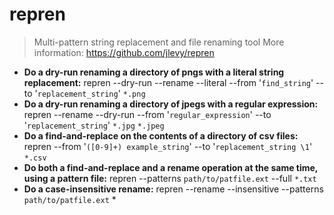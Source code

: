 # repren
> Multi-pattern string replacement and file renaming tool
> More information: <https://github.com/jlevy/repren>
- **Do a dry-run renaming a directory of pngs with a literal string replacement:**
repren --dry-run --rename --literal --from '`find_string`' --to '`replacement_string`' `*.png`
- **Do a dry-run renaming a directory of jpegs with a regular expression:**
repren --rename --dry-run --from '`regular_expression`' --to '`replacement_string`' `*.jpg` `*.jpeg`
- **Do a find-and-replace on the contents of a directory of csv files:**
repren --from '`([0-9]+) example_string`' --to '`replacement_string \1`' `*.csv`
- **Do both a find-and-replace and a rename operation at the same time, using a pattern file:**
repren --patterns `path/to/patfile.ext` --full `*.txt`
- **Do a case-insensitive rename:**
repren --rename --insensitive --patterns `path/to/patfile.ext` *
